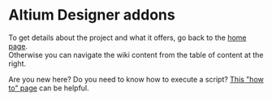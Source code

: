 # Altium Designer addons
To get details about the project and what it offers, go back to the [home page](https://github.com/Altium-Designer-addons/scripts-libraries).  
Otherwise you can navigate the wiki content from the table of content at the right.

Are you new here? Do you need to know how to execute a script? [This "how to" page](https://github.com/Altium-Designer-addons/scripts-libraries/wiki/HowTo_execute_scripts) can be helpful.